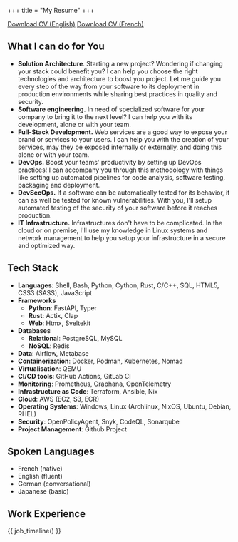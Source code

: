 +++
title = "My Resume"
+++

<p class="text-center md:m-0 md:text-right">
  <a href="/cv-jeanbaptiste-wintergerst-en.pdf" class="self-align-right rounded-md px-2 py-0.5 mb-2 border border-link inline-block">Download CV (English)</a>
  <a href="/cv-jeanbaptiste-wintergerst-fr.pdf" class="self-align-right rounded-md px-2 py-0.5 mb-2 border border-link inline-block">Download CV (French)</a>
</p>

## What I can do for You

- **Solution Architecture**. 
    Starting a new project? Wondering if changing your stack could benefit you? 
    I can help you choose the right technologies and architecture to boost you project. 
    Let me guide you every step of the way from your software to its deployment in production environments while sharing best practices in quality and security.
- **Software engineering.**
    In need of specialized software for your company to bring it to the next level?
    I can help you with its development, alone or with your team.
- **Full-Stack Development.**
    Web services are a good way to expose your brand or services to your users.
    I can help you with the creation of your services, may they be exposed internally or externally, and doing this alone or with your team.
- **DevOps.**
    Boost your teams' productivity by setting up DevOps practices! I can accompany you through this methodology with things like setting up automated pipelines for code analysis, software testing, packaging and deployment.
- **DevSecOps.**
    If a software can be automatically tested for its behavior, it can as well be tested for known vulnerabilities.
    With you, I'll setup automated testing of the security of your software before it reaches production.
- **IT Infrastructure.**
    Infrastructures don't have to be complicated.
    In the cloud or on premise, I'll use my knowledge in Linux systems and network management to help you setup your infrastructure in a secure and optimized way.

## Tech Stack

- **Languages**: Shell, Bash, Python, Cython, Rust, C/C++, SQL, HTML5, CSS3 (SASS), JavaScript
- **Frameworks**
    - **Python**: FastAPI, Typer
    - **Rust**: Actix, Clap
    - **Web**: Htmx, Sveltekit
- **Databases**
    - **Relational**: PostgreSQL, MySQL
    - **NoSQL**: Redis
- **Data**: Airflow, Metabase
- **Containerization**: Docker, Podman, Kubernetes, Nomad
- **Virtualisation**: QEMU
- **CI/CD tools**: GitHub Actions, GitLab CI
- **Monitoring**: Prometheus, Graphana, OpenTelemetry
- **Infrastructure as Code**: Terraform, Ansible, Nix
- **Cloud**: AWS (EC2, S3, ECR)
- **Operating Systems**: Windows, Linux (Archlinux, NixOS, Ubuntu, Debian, RHEL)
- **Security**: OpenPolicyAgent, Snyk, CodeQL, Sonarqube
- **Project Management**: Github Project

## Spoken Languages

- French (native)
- English (fluent)
- German (conversational)
- Japanese (basic)

## Work Experience

{{ job_timeline() }}

